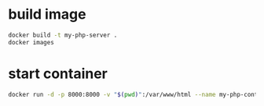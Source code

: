 # build image 
```bash
docker build -t my-php-server .
docker images
```

# start container
```bash
docker run -d -p 8000:8000 -v "$(pwd)":/var/www/html --name my-php-container my-php-server
```